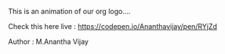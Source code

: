 This is an animation of our org logo....

Check this here live : https://codepen.io/Ananthavijay/pen/RYjZd

Author :
M.Anantha Vijay
